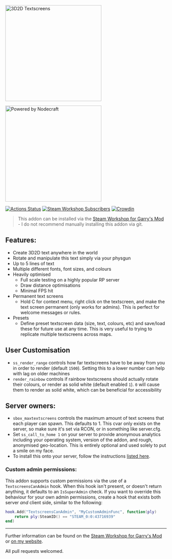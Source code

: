 [<img src="https://up.jross.me/textscreens/logo-dark-slim.svg" alt="3D2D Textscreens" width="300px">](https://steamcommunity.com/sharedfiles/filedetails/?id=109643223)

[<img src="https://up.jross.me/textscreens/nodecraft-logo-light.svg" alt="Powered by Nodecraft" width="300px">](https://nodecraft.com/r/textscreens)

[![Actions Status](https://github.com/Cherry/3D2D-Textscreens/workflows/Lint/badge.svg)](https://github.com/Cherry/3D2D-Textscreens/actions)
[![Steam Workshop Subscribers](https://img.shields.io/endpoint.svg?url=https%3A%2F%2Fshieldsio-steam-workshop.jross.me%2F109643223)](https://steamcommunity.com/sharedfiles/filedetails/?id=109643223)
[![Crowdin](https://badges.crowdin.net/3d2d-textscreens/localized.svg)](https://crowdin.com/project/3d2d-textscreens)
> This addon can be installed via the [Steam Workshop for Garry's Mod](https://steamcommunity.com/sharedfiles/filedetails/?id=109643223) - I do not recommend manually installing this addon via git.

## Features:
* Create 3D2D text anywhere in the world
* Rotate and manipulate this text simply via your physgun
* Up to 5 lines of text
* Multiple different fonts, font sizes, and colours
* Heavily optimised
  * Full scale testing on a highly popular RP server
  * Draw distance optimisations
  * Minimal FPS hit
* Permanent text screens
  * Hold C for context menu, right click on the textscreen, and make the text screen permanent (only works for admins). This is perfect for welcome messages or rules.
* Presets
  * Define preset textscreen data (size, text, colours, etc) and save/load these for future use at any time. This is very useful to trying to replicate multiple textscreens across maps.


## User Customisation
* `ss_render_range` controls how far textscreens have to be away from you in order to render (default `1500`). Setting this to a lower number can help with lag on older machines
* `render_rainbow` controls if rainbow textscreens should actually rotate their colours, or render as solid white (default enabled `1`). `0` will cause them to render as solid white, which can be beneficial for accessibility

## Server owners:
* `sbox_maxtextscreens` controls the maximum amount of text screens that each player can spawn. This defaults to 1. This cvar only exists on the server, so make sure it's set via RCON, or in something like server.cfg.
* Set `ss_call_to_home 1` on your server to provide anonymous analytics including your operating system, version of the addon, and rough, anonymised geo-location. This is entirely optional and used solely to put a smile on my face.
* To install this onto your server, follow the instructions [listed here](https://wiki.garrysmod.com/page/Workshop_for_Dedicated_Servers).


### Custom admin permissions:
This addon supports custom permissions via the use of a `TextscreensCanAdmin` hook. When this hook isn't present, or doesn't return anything, it defaults to an `IsSuperAdmin` check. If you want to override this behaviour for your own admin permissions, create a hook that exists both server *and* client side, similar to the following:
```lua
hook.Add("TextscreensCanAdmin", "MyCustomAdminFunc", function(ply)
	return ply:SteamID() == "STEAM_0:0:43716939"
end)
```

---

Further information can be found on the [Steam Workshop for Garry's Mod](https://steamcommunity.com/sharedfiles/filedetails/?id=109643223) or [on my website](https://jross.me/3d2d-textscreens/).

All pull requests welcomed.
